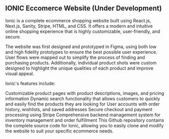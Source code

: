 

## IONIC Eccomerce Website (Under Development)


Ionic is a complete ecommerce shopping website built using React.js, Next.js, Sanity, Stripe, HTML, and CSS. It offers a modern and intuitive online shopping experience that is highly customizable, user-friendly, and secure.

The website was first designed and prototyped in Figma, using both low and high fidelity prototypes to ensure the best possible user experience. User flows were mapped out to simplify the process of finding and purchasing products. Additionally, individual product shots were custom designed to highlight the unique qualities of each product and improve visual appeal.

Ionic's features include:

Customizable product pages with product descriptions, images, and pricing information
Dynamic search functionality that allows customers to quickly and easily find the products they are looking for
User accounts with order history, wishlists, and saved addresses
Secure checkout and payment processing using Stripe
Comprehensive backend management system for inventory management and order fulfillment
This Github repository contains the complete source code for Ionic, allowing you to easily clone and modify the website to suit your specific ecommerce needs.
